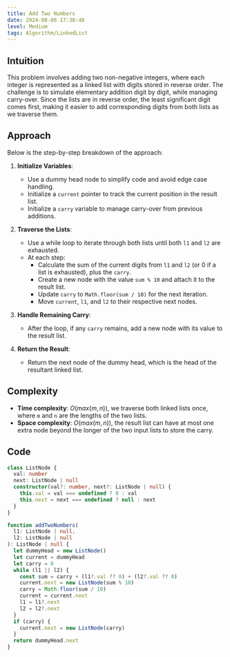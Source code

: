```yaml
---
title: Add Two Numbers
date: 2024-08-06 17:38:48
level: Medium
tags: Algorithm/LinkedList
---
```


## Intuition

This problem involves adding two non-negative integers, where each integer is represented as a linked list with digits stored in reverse order. The challenge is to simulate elementary addition digit by digit, while managing carry-over. Since the lists are in reverse order, the least significant digit comes first, making it easier to add corresponding digits from both lists as we traverse them.

## Approach

Below is the step-by-step breakdown of the approach:

1. **Initialize Variables**:
	- Use a dummy head node to simplify code and avoid edge case handling.
	- Initialize a `current` pointer to track the current position in the result list.
	- Initialize a `carry` variable to manage carry-over from previous additions.

2. **Traverse the Lists**:
	- Use a while loop to iterate through both lists until both `l1` and `l2` are exhausted.
	- At each step:
		- Calculate the sum of the current digits from `l1` and `l2` (or 0 if a list is exhausted), plus the `carry`.
		- Create a new node with the value `sum % 10` and attach it to the result list.
		- Update `carry` to `Math.floor(sum / 10)` for the next iteration.
		- Move `current`, `l1`, and `l2` to their respective next nodes.

3. **Handle Remaining Carry**:
	- After the loop, if any `carry` remains, add a new node with its value to the result list.

4. **Return the Result**:
	- Return the next node of the dummy head, which is the head of the resultant linked list.

## Complexity

- **Time complexity**: $O(max(m,n))$, we traverse both linked lists once, where `m` and `n` are the lengths of the two lists.
- **Space complexity**: $O(max(m,n))$, the result list can have at most one extra node beyond the longer of the two input lists to store the carry.

## Code

```ts
class ListNode {
  val: number
  next: ListNode | null
  constructor(val?: number, next?: ListNode | null) {
    this.val = val === undefined ? 0 : val
    this.next = next === undefined ? null : next
  }
}

function addTwoNumbers(
  l1: ListNode | null,
  l2: ListNode | null
): ListNode | null {
  let dummyHead = new ListNode()
  let current = dummyHead 
  let carry = 0
  while (l1 || l2) {
    const sum = carry + (l1?.val ?? 0) + (l2?.val ?? 0)
    current.next = new ListNode(sum % 10)
    carry = Math.floor(sum / 10)
    current = current.next
    l1 = l1?.next
    l2 = l2?.next
  }
  if (carry) {
    current.next = new ListNode(carry)
  }
  return dummyHead.next
}
```
